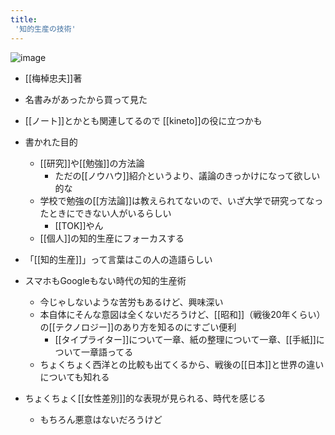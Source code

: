```yaml
---
title:
 '知的生産の技術'
---
```


![image](https://gyazo.com/49b1ecfdabb6cdffcd183181a038dc9c/thumb/1000)

- [[梅棹忠夫]]著
- 名書みがあったから買って見た
- [[ノート]]とかとも関連してるので [[kineto]]の役に立つかも

- 書かれた目的
    - [[研究]]や[[勉強]]の方法論
        - ただの[[ノウハウ]]紹介というより、議論のきっかけになって欲しい的な
    - 学校で勉強の[[方法論]]は教えられてないので、いざ大学で研究ってなったときにできない人がいるらしい
        - [[TOK]]やん
    - [[個人]]の知的生産にフォーカスする

- 「[[知的生産]]」って言葉はこの人の造語らしい

- スマホもGoogleもない時代の知的生産術
    - 今じゃしないような苦労もあるけど、興味深い
    - 本自体にそんな意図は全くないだろうけど、[[昭和]]（戦後20年くらい）の[[テクノロジー]]のあり方を知るのにすごい便利
        - [[タイプライター]]について一章、紙の整理について一章、[[手紙]]について一章語ってる
    - ちょくちょく西洋との比較も出てくるから、戦後の[[日本]]と世界の違いについても知れる

- ちょくちょく[[女性差別]]的な表現が見られる、時代を感じる
    - もちろん悪意はないだろうけど
